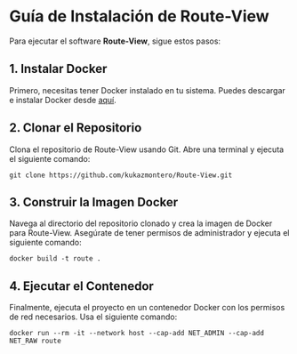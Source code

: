 # Guía de Instalación de Route-View

Para ejecutar el software **Route-View**, sigue estos pasos:

## 1. Instalar Docker

Primero, necesitas tener Docker instalado en tu sistema. Puedes descargar e instalar Docker desde [aquí](https://www.docker.com/).

## 2. Clonar el Repositorio

Clona el repositorio de Route-View usando Git. Abre una terminal y ejecuta el siguiente comando:

```
git clone https://github.com/kukazmontero/Route-View.git
```
## 3. Construir la Imagen Docker

Navega al directorio del repositorio clonado y crea la imagen de Docker para Route-View. Asegúrate de tener permisos de administrador y ejecuta el siguiente comando:

```
docker build -t route .
```
## 4. Ejecutar el Contenedor

Finalmente, ejecuta el proyecto en un contenedor Docker con los permisos de red necesarios. Usa el siguiente comando:

```
docker run --rm -it --network host --cap-add NET_ADMIN --cap-add NET_RAW route
```

	
